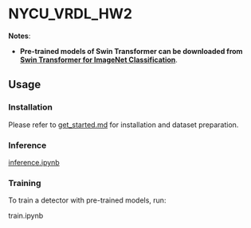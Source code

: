 # NYCU_VRDL_HW2

**Notes**: 

- **Pre-trained models of Swin Transformer can be downloaded from [Swin Transformer for ImageNet Classification](https://github.com/microsoft/Swin-Transformer)**.

## Usage

### Installation

Please refer to [get_started.md](https://github.com/open-mmlab/mmdetection/blob/master/docs/get_started.md) for installation and dataset preparation.

### Inference

[inference.ipynb](https://github.com/pc0062296/NYCU_VRDL_HW2/blob/main/inference.ipynb)

### Training

To train a detector with pre-trained models, run:

train.ipynb
